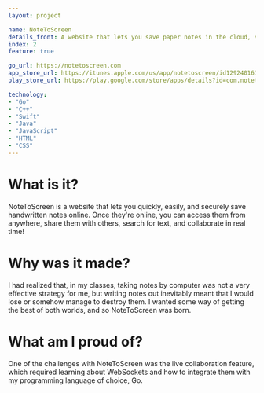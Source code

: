 ```yaml
---
layout: project

name: NoteToScreen
details_front: A website that lets you save paper notes in the cloud, share them with others, and access them anywhere.
index: 2
feature: true

go_url: https://notetoscreen.com
app_store_url: https://itunes.apple.com/us/app/notetoscreen/id1292401613?mt=8
play_store_url: https://play.google.com/store/apps/details?id=com.notetoscreen.android

technology:
- "Go"
- "C++"
- "Swift"
- "Java"
- "JavaScript"
- "HTML"
- "CSS"
---
```

# What is it?
NoteToScreen is a website that lets you quickly, easily, and securely save handwritten notes online. Once they're online, you can access them from anywhere, share them with others, search for text, and collaborate in real time!

# Why was it made?
I had realized that, in my classes, taking notes by computer was not a very effective strategy for me, but writing notes out inevitably meant that I would lose or somehow manage to destroy them. I wanted some way of getting the best of both worlds, and so NoteToScreen was born.

# What am I proud of?
One of the challenges with NoteToScreen was the live collaboration feature, which required learning about WebSockets and how to integrate them with my programming language of choice, Go.